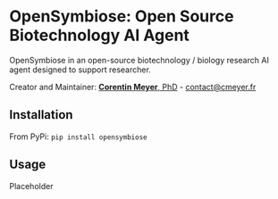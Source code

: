 # OpenSymbiose: Open Source Biotechnology AI Agent

OpenSymbiose in an open-source biotechnology / biology research AI agent designed to support researcher.

Creator and Maintainer: [**Corentin Meyer**, PhD](https://cmeyer.fr/) - <contact@cmeyer.fr>

## Installation

From PyPi: `pip install opensymbiose`

## Usage

Placeholder

